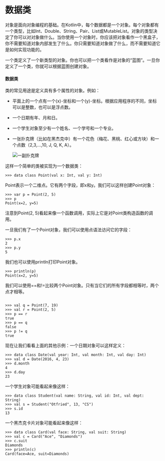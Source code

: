# 数据类

对象是面向对象编程的基础。在Kotlin中，每个数据都是一个对象。每个对象都有一个类型，比如Int、Double、String、Pair、List<Int>或MutableList<String>。对象的类型决定了你可以对对象做什么。当你使用一个对象时，你应该把对象看作一个黑盒子，你不需要知道对象内部发生了什么。你只需要知道对象做了什么，而不需要知道它是如何实现功能的。

一个类定义了一个新类型的对象。你也可以把一个类看作是对象的“蓝图”。一旦你定义了一个类，你就可以根据蓝图创建对象。

#### 数据类

类的常见用途是定义具有多个属性的对象。例如：

+   平面上的一个点有一个\(x\)-坐标和一个\(y\)-坐标。根据应用程序的不同，坐标可以是整数，也可以是浮点数。

+   一个日期有年、月和日。

+   一个学生对象至少有一个姓名、一个学号和一个专业。

+   一张扑克牌（比如在黑杰克中）有一个花色（梅花、黑桃、红心或方块）和一个点数（2,3,…,10, J, Q, K, A）。

    ![一副扑克牌](../Images/c7aa6d2faf4d2d48d5444da65cf65e1e.jpg)

这样一个简单的类被实现为一个数据类：

```
>>> data class Point(val x: Int, val y: Int)

```

Point表示一个二维点。它有两个字段，即x和y。我们可以这样创建Point对象：

```
>>> var p = Point(2, 5)
>>> p
Point(x=2, y=5)

```

注意到Point(2, 5)看起来像一个函数调用，实际上它是对Point类构造函数的调用。

一旦我们有了一个Point对象，我们可以使用点语法访问它的字段：

```
>>> p.x
2
>>> p.y
5

```

我们也可以使用println打印Point对象。

```
>>> println(p)
Point(x=2, y=5)

```

我们可以使用==和!=比较两个Point对象。只有当它们的所有字段都相等时，两个点才相等。

```

>>> val q = Point(7, 19)
>>> val r = Point(2, 5)
>>> p == r
true
>>> p == q
false
>>> p != q
true

```

现在让我们看看上面的其他示例：一个日期对象可以这样定义：

```
>>> data class Date(val year: Int, val month: Int, val day: Int)
>>> val d = Date(2016, 4, 23)
>>> d.month
4
>>> d.day
23

```

一个学生对象可能看起来像这样：

```
>>> data class Student(val name: String, val id: Int, val dept: String)
>>> val s = Student("Otfried", 13, "CS")
>>> s.id
13

```

一个黑杰克卡片对象可能看起来像这样：

```
>>> data class Card(val face: String, val suit: String)
>>> val c = Card("Ace", "Diamonds")
>>> c.suit
Diamonds
>>> println(c)
Card(face=Ace, suit=Diamonds)

```
